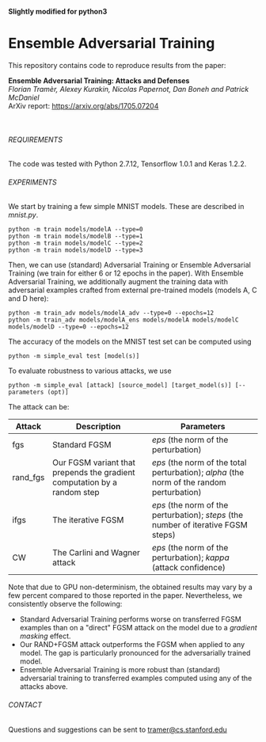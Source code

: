 **Slightly modified for python3**

# Ensemble Adversarial Training

This repository contains code to reproduce results from the paper:

**Ensemble Adversarial Training: Attacks and Defenses** <br>
*Florian Tramèr, Alexey Kurakin, Nicolas Papernot, Dan Boneh and Patrick McDaniel* <br>
ArXiv report: https://arxiv.org/abs/1705.07204

<br>

###### REQUIREMENTS

The code was tested with Python 2.7.12, Tensorflow 1.0.1 and Keras 1.2.2.

###### EXPERIMENTS

We start by training a few simple MNIST models. These are described in _mnist.py_.

```
python -m train models/modelA --type=0
python -m train models/modelB --type=1
python -m train models/modelC --type=2
python -m train models/modelD --type=3
```

Then, we can use (standard) Adversarial Training or Ensemble Adversarial Training 
(we train for either 6 or 12 epochs in the paper). With Ensemble Adversarial 
Training, we additionally augment the training data with adversarial examples 
crafted from external pre-trained models (models A, C and D here):

```
python -m train_adv models/modelA_adv --type=0 --epochs=12
python -m train_adv models/modelA_ens models/modelA models/modelC models/modelD --type=0 --epochs=12
```

The accuracy of the models on the MNIST test set can be computed using

```
python -m simple_eval test [model(s)]
```

To evaluate robustness to various attacks, we use

```
python -m simple_eval [attack] [source_model] [target_model(s)] [--parameters (opt)]
```

The attack can be: 

| Attack | Description | Parameters |
| ------ | ----------- | ---------- |
| fgs    | Standard FGSM | *eps* (the norm of the perturbation) |
|rand_fgs| Our FGSM variant that prepends the gradient computation by a random step | *eps* (the norm of the total perturbation); *alpha* (the norm of the random perturbation) |
| ifgs   | The iterative FGSM | *eps* (the norm of the perturbation); *steps* (the number of iterative FGSM steps) |
| CW  | The Carlini and Wagner attack | *eps* (the norm of the perturbation); *kappa* (attack confidence) |

Note that due to GPU non-determinism, the obtained results may vary by a few 
percent compared to those reported in the paper.
Nevertheless, we consistently observe the following:

* Standard Adversarial Training performs worse on transferred FGSM 
  examples than on a "direct" FGSM attack on the model due to a *gradient masking* effect.
* Our RAND+FGSM attack outperforms the FGSM when applied to any model. The gap 
  is particularly pronounced for the adversarially trained model.
* Ensemble Adversarial Training is more robust than (standard) adversarial 
  training to transferred examples computed using any of the attacks above.

###### CONTACT
Questions and suggestions can be sent to tramer@cs.stanford.edu 
